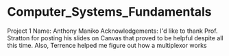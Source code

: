 # Computer_Systems_Fundamentals
Project 1
Name: Anthony Maniko 
Acknowledgements: I'd like to thank Prof. Stratton for posting his slides on Canvas that proved to be helpful 
despite all this time. Also, Terrence helped me figure out how a multiplexor works 
